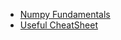 - [Numpy Fundamentals](https://numpy.org/doc/stable/user/basics.html)
- [Useful CheatSheet](https://intellipaat.com/mediaFiles/2018/12/Python-NumPy-Cheat-Sheet-1.png)
